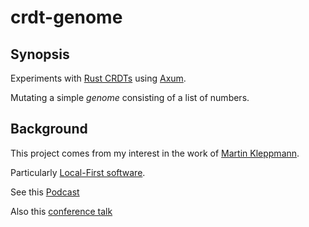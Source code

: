 # crdt-genome

## Synopsis

Experiments with [Rust CRDTs](https://github.com/rust-crdt/rust-crdt) using [Axum](https://github.com/tokio-rs/axum).

Mutating a simple *genome* consisting of a list of numbers.
## Background

This project comes from my interest in the work of [Martin Kleppmann](https://martin.kleppmann.com/).

Particularly [Local-First software](https://martin.kleppmann.com/papers/local-first.pdf).

See this [Podcast](https://museapp.com/podcast/41-local-first-software/)

Also this [conference talk](https://www.youtube.com/watch?v=Exr0iY_D-vw&t=1s)
